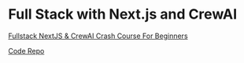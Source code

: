 # Full Stack with Next.js and CrewAI

[Fullstack NextJS & CrewAI Crash Course For Beginners](https://www.youtube.com/watch?v=d8juNbo3onk)

[Code Repo](https://github.com/bhancockio/nextjs-crewai-basic-tutorial)



